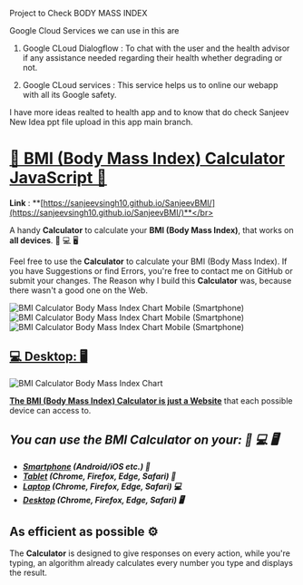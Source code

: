 Project to Check BODY MASS INDEX


Google Cloud Services we can use in this are 
1. Google CLoud Dialogflow : To chat with the user and the health advisor if any assistance needed regarding their health whether degrading or not.

2. Google CLoud services : This service helps us to online our webapp with all its Google safety. 

I have more ideas realted to health app and to know that do check Sanjeev New Idea ppt file upload in this app main branch.


# [📱 BMI (Body Mass Index) Calculator JavaScript 📱](https://sanjeevsingh10.github.io/SanjeevBMI/)

**Link** : **[https://sanjeevsingh10.github.io/SanjeevBMI/](https://sanjeevsingh10.github.io/SanjeevBMI/)**</br>


A handy **Calculator** to calculate your **BMI (Body Mass Index)**, that works on **all devices**. 📱 💻 🖥

Feel free to use the **Calculator** to calculate your BMI (Body Mass Index).
If you have Suggestions or find Errors, you're free to contact me on GitHub or submit your changes.
The Reason why I build this **Calculator** was, because there wasn't a good one on the Web.

![BMI Calculator Body Mass Index Chart Mobile (Smartphone)](Images/BMI-Calculator-v1-Mobile-Image.png)
![BMI Calculator Body Mass Index Chart Mobile (Smartphone)](Images/BMI-Calculator-Android_1.png)
![BMI Calculator Body Mass Index Chart Mobile (Smartphone)](Images/BMI-Calculator-Android_2.png)

## [💻 Desktop: 🖥](https://sanjeevsingh10.github.io/SanjeevBMI/)
![BMI Calculator Body Mass Index Chart](Images/BMI-Calculator-v1-Image.png)

**[The BMI (Body Mass Index) Calculator is just a Website](https://sanjeevsingh10.github.io/SanjeevBMI/)** that each possible device can access to.</br>
## ***You can use the BMI Calculator on your: 📱 💻 🖥***
- ***[Smartphone](https://sanjeevsingh10.github.io/SanjeevBMI/) (Android/iOS etc.) 📱***
- ***[Tablet](https://sanjeevsingh10.github.io/SanjeevBMI/) (Chrome, Firefox, Edge, Safari) 📱***
- ***[Laptop](https://sanjeevsingh10.github.io/SanjeevBMI/) (Chrome, Firefox, Edge, Safari) 💻***
- ***[Desktop](https://sanjeevsingh10.github.io/SanjeevBMI/) (Chrome, Firefox, Edge, Safari) 🖥***



## As efficient as possible ⚙️

The **Calculator** is designed to give responses on every action,
while you're typing, an algorithm already calculates every number you type and displays the result.
